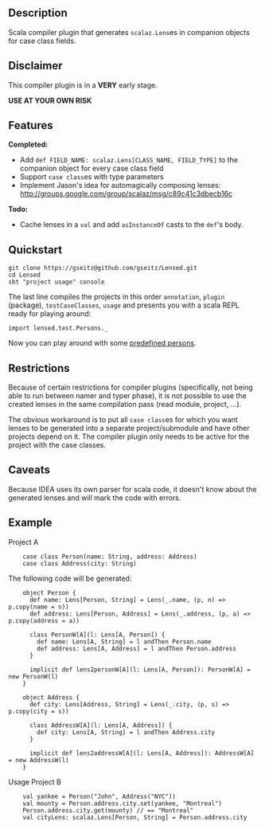 Description
-----------
Scala compiler plugin that generates `scalaz.Lens`es in companion objects for case class fields.

Disclaimer
----------
This compiler plugin is in a **VERY** early stage.

**USE AT YOUR OWN RISK**

Features
--------
**Completed:**

 + Add `def FIELD_NAME: scalaz.Lens[CLASS_NAME, FIELD_TYPE]` to the companion object for every case class field
 + Support `case class`es with type parameters
 + Implement Jason's idea for automagically composing lenses: http://groups.google.com/group/scalaz/msg/c89c41c3dbecb16c


**Todo:**

 + Cache lenses in a `val` and add `asInstanceOf` casts to the `def`'s body.

Quickstart
----------

    git clone https://gseitz@github.com/gseitz/Lensed.git
    cd Lensed
    sbt "project usage" console

The last line compiles the projects in this order `annotation`, `plugin` (package), `testCaseClasses`, `usage` and presents you with a scala REPL ready for playing around:

    import lensed.test.Persons._

Now you can play around with some [predefined persons](examples/usage/src/main/scala/lensed/test/Persons.scala).



Restrictions
------------
Because of certain restrictions for compiler plugins (specifically, not being able to run between namer and typer phase),
it is not possible to use the created lenses in the same compilation pass (read module, project, ...).

The obvious workaround is to put all `case class`es for which you want lenses to be generated into a separate project/submodule
and have other projects depend on it. The compiler plugin only needs to be active for the project with the case classes.

Caveats
-------
Because IDEA uses its own parser for scala code, it doesn't know about the generated lenses and will mark the code with errors.

Example
-------

Project A

        case class Person(name: String, address: Address)
        case class Address(city: String)

The following code will be generated:

        object Person {
          def name: Lens[Person, String] = Lens(_.name, (p, n) => p.copy(name = n))
          def address: Lens[Person, Address] = Lens(_.address, (p, a) => p.copy(address = a))

          class PersonW[A](l: Lens[A, Person]) {
            def name: Lens[A, String] = l andThen Person.name
            def address: Lens[A, Address] = l andThen Person.address
          }

          implicit def lens2personW[A](l: Lens[A, Person]): PersonW[A] = new PersonW(l)
        }

        object Address {
          def city: Lens[Address, String] = Lens(_.city, (p, s) => p.copy(city = s))

          class AddressW[A](l: Lens[A, Address]) {
            def city: Lens[A, String] = l andThen Address.city
          }

          implicit def lens2addressW[A](l: Lens[A, Address]): AddressW[A] = new AddressW(l)
        }

Usage Project B

        val yankee = Person("John", Address("NYC"))
        val mounty = Person.address.city.set(yankee, "Montreal")
        Person.address.city.get(mounty) // == "Montreal"
        val cityLens: scalaz.Lens[Person, String] = Person.address.city
